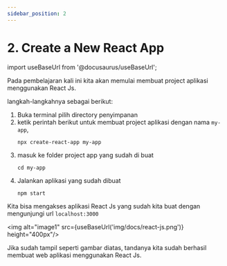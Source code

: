 ```yaml
---
sidebar_position: 2
---
```


# 2. Create a New React App

import useBaseUrl from '@docusaurus/useBaseUrl';

Pada pembelajaran kali ini kita akan memulai membuat project aplikasi menggunakan React Js.

langkah-langkahnya sebagai berikut:

1. Buka terminal pilih directory penyimpanan
2. ketik perintah berikut untuk membuat project aplikasi dengan nama `my-app`, 
    ```
    npx create-react-app my-app
    ``` 
3. masuk ke folder project app yang sudah di buat
    ```
    cd my-app
    ```
4. Jalankan aplikasi yang sudah dibuat
    ```
    npm start
    ```

<!-- Maka browser secara default akan menampilkan aplikasi ReactJs yang sudah kita buat, atau -->
Kita bisa mengakses aplikasi React Js yang sudah kita buat dengan mengunjungi url `localhost:3000`

<img alt="image1" src={useBaseUrl('img/docs/react-js.png')} height="400px"/>

Jika sudah tampil seperti gambar diatas, tandanya kita sudah berhasil membuat web aplikasi menggunakan React Js.
